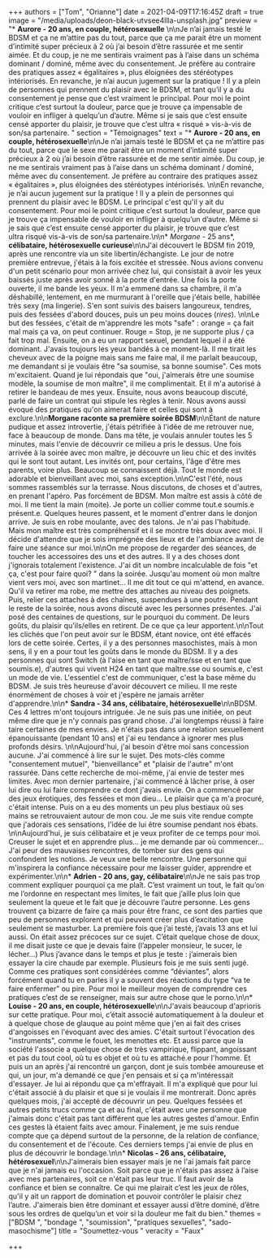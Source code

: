 +++
authors = ["Tom", "Orianne"]
date = 2021-04-09T17:16:45Z
draft = true
image = "/media/uploads/deon-black-utvsee4llla-unsplash.jpg"
preview = "* **Aurore - 20 ans, en couple, hétérosexuelle** \n\nJe n’ai jamais testé le BDSM et ça ne m’attire pas du tout, parce que ça me parait être un moment d’intimité super précieux à 2 où j’ai besoin d’être rassurée et me sentir aimée. Et du coup, je ne me sentirais vraiment pas à l’aise dans un schéma dominant / dominé, même avec du consentement. Je préfère au contraire des pratiques assez « égalitaires », plus éloignées des stéréotypes intériorisés.  En revanche, je n’ai aucun jugement sur la pratique ! Il y a plein de personnes qui prennent du plaisir avec le BDSM, et tant qu’il y a du consentement je pense que c’est vraiment le principal. Pour moi le point critique c’est surtout la douleur, parce que je trouve ça impensable de vouloir en infliger à quelqu’un d’autre. Même si je sais que c’est ensuite censé apporter du plaisir, je trouve que c’est ultra « risqué » vis-à-vis de son/sa partenaire. "
section = "Témoignages"
text = "* **Aurore - 20 ans, en couple, hétérosexuelle**\n\nJe n’ai jamais testé le BDSM et ça ne m’attire pas du tout, parce que le sexe me parait être un moment d’intimité super précieux à 2 où j’ai besoin d’être rassurée et de me sentir aimée. Du coup, je ne me sentirais vraiment pas à l’aise dans un schéma dominant / dominé, même avec du consentement. Je préfère au contraire des pratiques assez « égalitaires », plus éloignées des stéréotypes intériorisés. \n\nEn revanche, je n’ai aucun jugement sur la pratique ! Il y a plein de personnes qui prennent du plaisir avec le BDSM. Le principal c'est qu'il y ait du consentement. Pour moi le point critique c’est surtout la douleur, parce que je trouve ça impensable de vouloir en infliger à quelqu’un d’autre. Même si je sais que c’est ensuite censé apporter du plaisir, je trouve que c’est ultra risqué vis-à-vis de son/sa partenaire.\n\n* _Morgane_ - 25 ans*, **célibataire, hétérosexuelle curieuse**\n\nJ'ai découvert le BDSM fin 2019, après une rencontre via un site libertin/échangiste. Le jour de notre première entrevue, j'étais à la fois excitée et stressée. Nous avions convenu d'un petit scénario pour mon arrivée chez lui, qui consistait à avoir les yeux baissés juste après avoir sonné à la porte d'entrée. Une fois la porte ouverte, il me bande les yeux. Il m'a emmené dans sa chambre, il m'a déshabillé, lentement, en me murmurant à l'oreille que j'étais belle, habillée très sexy (ma lingerie). S'en sont suivis des baisers langoureux, tendres, puis des fessées d'abord douces, puis un peu moins douces (_rires_). \n\nLe but des fessées, c'était de m'apprendre les mots \"safe\" : orange = ça fait mal mais ça va, on peut continuer. Rouge = Stop, je ne supporte plus / ça fait trop mal. Ensuite, on a eu un rapport sexuel, pendant lequel il a été dominant. J'avais toujours les yeux bandés à ce moment-là. Il me tirait les cheveux avec de la poigne mais sans me faire mal, il me parlait beaucoup, me demandant si je voulais être \"sa soumise, sa bonne soumise\". Ces mots m'excitaient. Quand je lui répondais que \"oui, j'aimerais être une soumise modèle, la soumise de mon maître\", il me complimentait. Et il m'a autorisé à retirer le bandeau de mes yeux. Ensuite, nous avons beaucoup discuté, parlé de faire un contrat qui stipule les règles à tenir. Nous avons aussi évoqué des pratiques qu'on aimerait faire et celles qui sont à exclure.\n\n**Morgane raconte sa première soirée BDSM**\n\nÉtant de nature pudique et assez introvertie, j'étais pétrifiée à l'idée de me retrouver nue, face à beaucoup de monde. Dans ma tête, je voulais annuler toutes les 5 minutes, mais l'envie de découvrir ce milieu a pris le dessus. Une fois arrivée à la soirée avec mon maître, je découvre un lieu chic et des invités qui le sont tout autant. Les invités ont, pour certains, l'âge d'être mes parents, voire plus. Beaucoup se connaissent déjà. Tout le monde est adorable et bienveillant avec moi, sans exception.\n\nC'est l'été, nous sommes rassemblés sur la terrasse. Nous discutons, de choses et d'autres, en prenant l'apéro. Pas forcément de BDSM. Mon maître est assis à côté de moi. Il me tient la main (moite). Je porte un collier comme tout.e soumis.e présent.e. Quelques heures passent, et le moment d'entrer dans le donjon arrive. Je suis en robe moulante, avec des talons. Je n'ai pas l'habitude. Mais mon maître est très compréhensif et il se montre très doux avec moi. Il décide d'attendre que je sois imprégnée des lieux et de l'ambiance avant de faire une séance sur moi.\n\nOn me propose de regarder des séances, de toucher les accessoires des uns et des autres. Il y a des choses dont j'ignorais totalement l'existence. J'ai dit un nombre incalculable de fois \"et ça, c'est pour faire quoi? \" dans la soirée. Jusqu'au moment où mon maître vient vers moi, avec son martinet... Il me dit tout ce qui m'attend, en avance. Qu'il va retirer ma robe, me mettre des attaches au niveau des poignets. Puis, relier ces attaches à des chaînes, suspendues à une poutre. Pendant le reste de la soirée, nous avons discuté avec les personnes présentes. J'ai posé des centaines de questions, sur le pourquoi du comment. De leurs goûts, du plaisir qu'ils/elles en retirent. De ce que ça leur apportent.\n\nTout les clichés que l'on peut avoir sur le BDSM, étant novice, ont été effacés lors de cette soirée. Certes, il y a des personnes masochistes, mais à mon sens, il y en a pour tout les goûts dans le monde du BDSM. Il y a des personnes qui sont Switch (à l'aise en tant que maître/sse et en tant que soumis.e), d'autres qui vivent H24 en tant que maître.sse ou soumis.e, c'est un mode de vie. L'essentiel c'est de communiquer, c'est la base même du BDSM. Je suis très heureuse d'avoir découvert ce milieu. Il me reste énormément de choses à voir et j'espère ne jamais arrêter d'apprendre.\n\n* **Sandra - 34 ans, célibataire, hétérosexuelle**\n\nBDSM. Ces 4 lettres m'ont toujours intriguée. Je ne suis pas une initiée, on peut même dire que je n'y connais pas grand chose. J'ai longtemps réussi à faire taire certaines de mes envies. Je n'étais pas dans une relation sexuellement épanouissante (pendant 10 ans) et j'ai eu tendance à ignorer mes plus profonds désirs. \n\nAujourd'hui, j'ai besoin d'être moi sans concession aucune. J'ai commencé à lire sur le sujet. Des mots-clés comme \"consentement mutuel\", \"bienveillance\" et \"plaisir de l'autre\" m'ont rassurée. Dans cette recherche de moi-même, j'ai envie de tester mes limites. Avec mon dernier partenaire, j'ai commencé à lâcher prise, à oser lui dire ou lui faire comprendre ce dont j'avais envie. On a commencé par des jeux érotiques, des fessées et mon dieu... Le plaisir que ça m'a procuré, c'était intense. Puis on a eu des moments un peu plus bestiaux où ses mains se retrouvaient autour de mon cou. Je me suis vite rendue compte que j'adorais ces sensations, l'idée de lui être soumise pendant nos ébats. \n\nAujourd'hui, je suis célibataire et je veux profiter de ce temps pour moi. Creuser le sujet et en apprendre plus... je me demande par où commencer... J'ai peur des mauvaises rencontres, de tomber sur des gens qui confondent les notions. Je veux une belle rencontre. Une personne qui m'inspirera la confiance nécessaire pour me laisser guider, apprendre et expérimenter.\n\n* **Adrien - 20 ans, gay, célibataire**\n\nJe ne sais pas trop comment expliquer pourquoi ça me plaît. C’est vraiment un tout, le fait qu’on me l’ordonne en respectant mes limites, le fait que j’aille plus loin que seulement la queue et le fait que je découvre l’autre personne. Les gens trouvent ça bizarre de faire ça mais pour être franc, ce sont des parties que peu de personnes explorent et qui peuvent créer plus d’excitation que seulement se masturber. La première fois que j’ai testé, j’avais 13 ans et lui aussi. On était assez précoces sur ce sujet. C’était quelque chose de doux, il me disait juste ce que je devais faire (l’appeler monsieur, le sucer, le lécher…) Plus j’avance dans le temps et plus je teste : j’aimerais bien essayer la cire chaude par exemple. Plusieurs fois je me suis senti jugé. Comme ces pratiques sont considérées comme “déviantes”, alors forcément quand tu en parles il y a souvent des réactions du type “va te faire enfermer” ou pire. Pour moi le meilleur moyen de comprendre ces pratiques c’est de se renseigner, mais sur autre chose que le porno.\n\n* **Louise - 20 ans,  en couple, hétérosexuelle**\n\nJ'avais beaucoup d'aprioris sur cette pratique. Pour moi, c’était associé automatiquement à la douleur et à quelque chose de glauque au point même que j'en ai fait des crises d'angoisses en l'évoquant avec des amies. C'était surtout l'évocation des \"instruments\", comme le fouet, les menottes etc. Et aussi parce que la société l'associe a quelque chose de très vampirique, flippant, angoissant et pas du tout cool, où tu es objet et où tu es attaché.e pour l'homme. Et puis un an après j'ai rencontré un garçon, dont je suis tombée amoureuse et qui, un jour, m'a demandé ce que j'en pensais et si ça m'intéressait d'essayer. Je lui ai répondu que ça m'effrayait. Il m'a expliqué que pour lui c'était associé à du plaisir et que si je voulais il me montrerait. Donc après quelques mois, j'ai accepté de découvrir un peu. Quelques fessées et autres petits trucs comme ça et au final, c'était avec une personne que j'aimais donc c'était pas tant différent que les autres gestes d'amour. Enfin ces gestes là étaient faits avec amour. Finalement, je me suis rendue compte que ça dépend surtout de la personne, de la relation de confiance, du consentement et de l'écoute. Ces derniers temps j'ai envie de plus en plus  de découvrir le bondage.\n\n* **Nicolas - 26 ans, célibataire, hétérosexuel**\n\nJ'aimerais bien essayer mais je ne l'ai jamais fait parce que je n'ai jamais eu l'occasion. Soit parce que je n'étais pas assez à l’aise avec mes partenaires, soit ce n'était pas leur truc. Il faut avoir de la confiance et bien se connaître. Ce qui me plairait c’est les jeux de rôles, qu'il y ait un rapport de domination et pouvoir contrôler le plaisir chez l’autre. J'aimerais bien être dominant et essayer aussi d’être dominé, d’être sous les ordres de quelqu’un et voir si la douleur me fait du bien."
themes = ["BDSM ", "bondage ", "soumission", "pratiques sexuelles", "sado-masochisme"]
title = "Soumettez-vous "
veracity = "Faux"

+++
